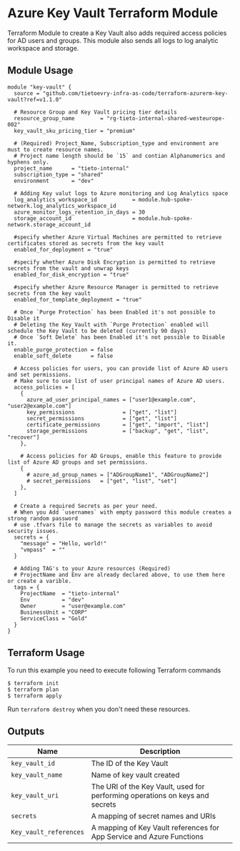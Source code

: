 # Azure Key Vault Terraform Module

Terraform Module to create a Key Vault also adds required access policies for AD users and groups. This module also sends all logs to log analytic workspace and storage. 

## Module Usage

```
module "key-vault" {
  source = "github.com/tietoevry-infra-as-code/terraform-azurerm-key-vault?ref=v1.1.0"

  # Resource Group and Key Vault pricing tier details
  resource_group_name        = "rg-tieto-internal-shared-westeurope-002"
  key_vault_sku_pricing_tier = "premium"

  # (Required) Project_Name, Subscription_type and environment are must to create resource names.
  # Project name length should be `15` and contian Alphanumerics and hyphens only. 
  project_name      = "tieto-internal"
  subscription_type = "shared"
  environment       = "dev"

  # Adding Key valut logs to Azure monitoring and Log Analytics space
  log_analytics_workspace_id           = module.hub-spoke-network.log_analytics_workspace_id
  azure_monitor_logs_retention_in_days = 30
  storage_account_id                   = module.hub-spoke-network.storage_account_id

  #specify whether Azure Virtual Machines are permitted to retrieve certificates stored as secrets from the key vault
  enabled_for_deployment = "true"

  #specify whether Azure Disk Encryption is permitted to retrieve secrets from the vault and unwrap keys
  enabled_for_disk_encryption = "true"

  #specify whether Azure Resource Manager is permitted to retrieve secrets from the key vault
  enabled_for_template_deployment = "true"

  # Once `Purge Protection` has been Enabled it's not possible to Disable it
  # Deleting the Key Vault with `Purge Protection` enabled will schedule the Key Vault to be deleted (currently 90 days)
  # Once `Soft Delete` has been Enabled it's not possible to Disable it.
  enable_purge_protection = false
  enable_soft_delete      = false

  # Access policies for users, you can provide list of Azure AD users and set permissions.
  # Make sure to use list of user principal names of Azure AD users.
  access_policies = [
    {
      azure_ad_user_principal_names = ["user1@example.com", "user2@example.com"]
      key_permissions               = ["get", "list"]
      secret_permissions            = ["get", "list"]
      certificate_permissions       = ["get", "import", "list"]
      storage_permissions           = ["backup", "get", "list", "recover"]
    },

    # Access policies for AD Groups, enable this feature to provide list of Azure AD groups and set permissions.
    {
      # azure_ad_group_names = ["ADGroupName1", "ADGroupName2"]
      # secret_permissions   = ["get", "list", "set"]
    },
  ]

  # Create a required Secrets as per your need.
  # When you Add `usernames` with empty password this module creates a strong random password 
  # use .tfvars file to manage the secrets as variables to avoid security issues. 
  secrets = {
    "message" = "Hello, world!"
    "vmpass"  = ""
  }

  # Adding TAG's to your Azure resources (Required)
  # ProjectName and Env are already declared above, to use them here or create a varible. 
  tags = {
    ProjectName  = "tieto-internal"
    Env          = "dev"
    Owner        = "user@example.com"
    BusinessUnit = "CORP"
    ServiceClass = "Gold"
  }
}
```

## Terraform Usage

To run this example you need to execute following Terraform commands

```
$ terraform init
$ terraform plan
$ terraform apply
```

Run `terraform destroy` when you don't need these resources.

## Outputs

Name | Description
---- | -----------
`key_vault_id`|The ID of the Key Vault
`key_vault_name`|Name of key vault created
`key_vault_uri`|The URI of the Key Vault, used for performing operations on keys and secrets
`secrets`|A mapping of secret names and URIs
`Key_vault_references`|A mapping of Key Vault references for App Service and Azure Functions